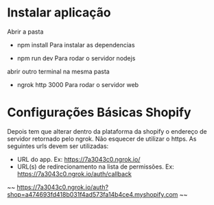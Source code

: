 # Instalar aplicação

Abrir a pasta
- npm install
Para instalar as dependencias

- npm run dev
Para rodar o servidor nodejs

abrir outro terminal na mesma pasta
- ngrok http 3000
Para rodar o servidor web

# Configurações Básicas Shopify
Depois tem que alterar dentro da plataforma da shopify o endereço de servidor retornado pelo ngrok.
Não esquecer de utilizar o https. As seguintes urls devem ser utilizadas:
- URL do app. Ex: https://7a3043c0.ngrok.io/
- URL(s) de redirecionamento na lista de permissões. Ex: https://7a3043c0.ngrok.io/auth/callback

~~ https://7a3043c0.ngrok.io/auth?shop=a474693fd418b031f4ad573fa14b4ce4.myshopify.com ~~
